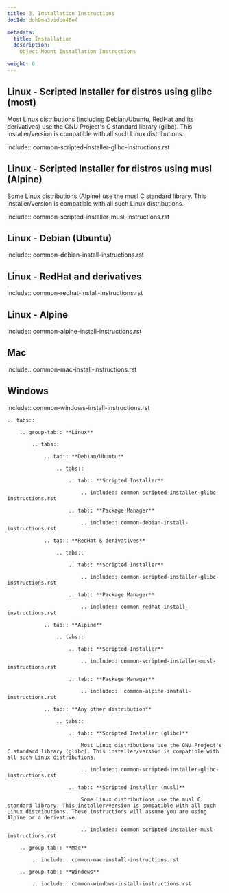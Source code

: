 ```yaml
---
title: 3. Installation Instructions
docId: doh9ma3vidoo4Eef

metadata:
  title: Installation
  description:
    Object Mount Installation Instructions

weight: 0
---
```

## Linux - Scripted Installer for distros using glibc (most)

Most Linux distributions (including Debian/Ubuntu, RedHat and its derivatives) use the GNU Project's C standard library (glibc). This installer/version is compatible with all such Linux distributions.

include:: common-scripted-installer-glibc-instructions.rst


## Linux - Scripted Installer for distros using musl (Alpine)

Some Linux distributions (Alpine) use the musl C standard library. This installer/version is compatible with all such Linux distributions.

include:: common-scripted-installer-musl-instructions.rst


## Linux - Debian (Ubuntu)

include:: common-debian-install-instructions.rst


## Linux - RedHat and derivatives


include:: common-redhat-install-instructions.rst


## Linux - Alpine


include:: common-alpine-install-instructions.rst


## Mac


include:: common-mac-install-instructions.rst


## Windows


include:: common-windows-install-instructions.rst

```
.. tabs::

    .. group-tab:: **Linux**

        .. tabs::

            .. tab:: **Debian/Ubuntu**

                .. tabs::

                    .. tab:: **Scripted Installer**

                        .. include:: common-scripted-installer-glibc-instructions.rst

                    .. tab:: **Package Manager**

                        .. include:: common-debian-install-instructions.rst

            .. tab:: **RedHat & derivatives**

                .. tabs::

                    .. tab:: **Scripted Installer**

                        .. include:: common-scripted-installer-glibc-instructions.rst

                    .. tab:: **Package Manager**

                        .. include:: common-redhat-install-instructions.rst

            .. tab:: **Alpine**

                .. tabs::

                    .. tab:: **Scripted Installer**

                        .. include:: common-scripted-installer-musl-instructions.rst

                    .. tab:: **Package Manager**

                        .. include::  common-alpine-install-instructions.rst

            .. tab:: **Any other distribution**

                .. tabs::

                    .. tab:: **Scripted Installer (glibc)**

                        Most Linux distributions use the GNU Project's C standard library (glibc). This installer/version is compatible with all such Linux distributions.

                        .. include:: common-scripted-installer-glibc-instructions.rst

                    .. tab:: **Scripted Installer (musl)**

                        Some Linux distributions use the musl C standard library. This installer/version is compatible with all such Linux distributions. These instructions will assume you are using Alpine or a derivative.

                        .. include:: common-scripted-installer-musl-instructions.rst

    .. group-tab:: **Mac**

        .. include:: common-mac-install-instructions.rst

    .. group-tab:: **Windows**

        .. include:: common-windows-install-instructions.rst
```
